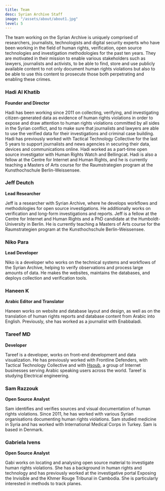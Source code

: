 ```yaml
---
title: Team
desc: Syrian Archive Staff
image: "/assets/about/about1.jpg"
level: 5
---
```


The team working on the Syrian Archive is uniquely comprised of researchers, journalists, technologists and digital security experts who have been working in the field of human rights, verification, open source technologies and investigation methodologies for the past ten years. They are motivated in their mission to enable various stakeholders such as lawyers, journalists and activists, to be able to find, store and use publicly available content to not only document human rights violations but also to be able to use this content to prosecute those both perpetrating and enabling these crimes.

### Hadi Al Khatib
__Founder and Director__

Hadi has been working since 2011 on collecting, verifying, and investigating citizen-generated data as evidence of human rights violations in order to expose and draw attention to human rights violations committed by all sides in the Syrian conflict, and to make sure that journalists and lawyers are able to use the verified data for their investigations and criminal case building. Hadi has previously worked with Tactical Technology Collective for the last 5 years to support journalists and news agencies in securing their data, devices and communications online. Hadi worked as a part-time open source investigator with Human Rights Watch and Bellingcat. Hadi is also a fellow at the Centre for Internet and Human Rights, and he is currently teaching a Masters of Arts course for the Raumstrategien program at the Kunsthochschule Berlin-Weissensee.


### Jeff Deutch
__Lead Researcher__

Jeff is a researcher with Syrian Archive, where he develops workflows and methodologies for open source investigations. He additionally works on verification and long-form investigations and reports. Jeff is a fellow at the Centre for Internet and Human Rights and a PhD candidate at the Humboldt-University in Berlin. He is currently teaching a Masters of Arts course for the Raumstrategien program at the Kunsthochschule Berlin-Weissensee.

### Niko Para
__Lead Developer__

Niko is a developer who works on the technical systems and workflows of the Syrian Archive, helping to verify observations and process large amounts of data.  He makes the websites, maintains the databases, and deploys collection and verification tools.

### Haneen K
__Arabic Editor and Translator__

Haneen works on website and database layout and design, as well as on the translation of human rights reports and database content from Arabic into English.
Previously, she has worked as a journalist with Enabbaladi.

### Tareef MD
__Developer__

Tareef is a developer, works on front-end development and data visualization. He has previously worked with Frontline Defenders, with Tactical Technology Collective and with [Hsoub](https://www.hsoub.com/en/), a group of Internet businesses serving Arabic speaking users across the world. Tareef is studying Electrical engineering.

### Sam Razzouk
__Open Source Analyst__

Sam identifies and verifies sources and visual documentation of human rights violations. Since 2011, he has worked with various Syrian organisations documenting human rights violations. Sam studied medicine in Syria and has worked with International Medical Corps in Turkey. Sam is based in Denmark.

### Gabriela Ivens
__Open Source Analyst__

Gabi works on locating and analysing open source material to investigate human rights violations. She has a background in human rights and technology and has previously worked at the investigative portal Exposing the Invisible and the Khmer Rouge Tribunal in Cambodia. She is particularly interested in methods to track planes.
